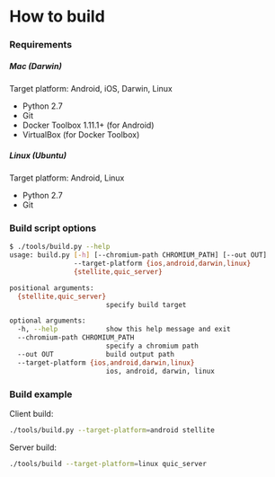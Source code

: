 # How to build

### Requirements

##### Mac (Darwin)
Target platform: Android, iOS, Darwin, Linux
* Python 2.7
* Git
* Docker Toolbox 1.11.1+ (for Android)
* VirtualBox (for Docker Toolbox)

##### Linux (Ubuntu)
Target platform: Android, Linux
* Python 2.7
* Git

### Build script options

```bash
$ ./tools/build.py --help
usage: build.py [-h] [--chromium-path CHROMIUM_PATH] [--out OUT]
                --target-platform {ios,android,darwin,linux}
                {stellite,quic_server}

positional arguments:
  {stellite,quic_server}
                        specify build target

optional arguments:
  -h, --help            show this help message and exit
  --chromium-path CHROMIUM_PATH
                        specify a chromium path
  --out OUT             build output path
  --target-platform {ios,android,darwin,linux}
                        ios, android, darwin, linux
```

### Build example

Client build:
```bash
./tools/build.py --target-platform=android stellite
```

Server build:
```bash
./tools/build --target-platform=linux quic_server
```


